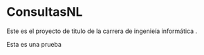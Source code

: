 # ConsultasNL
Este es el proyecto de titulo de la carrera de ingenieía informática .


Esta es una prueba
